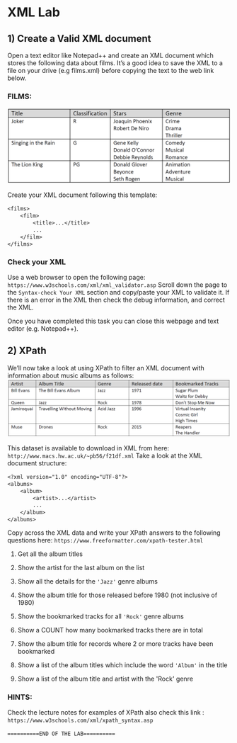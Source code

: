 # XML Lab

## 1) Create a Valid XML document

Open a text editor like Notepad++ and create an XML document which stores the following data about films. It’s a good idea to save the XML to a file on your drive (e.g films.xml) before copying the text to the web link below.

### FILMS:

![films-table](films-table.png)

Create your XML document following this template:

```<?xml version="1.0" encoding="UTF-8"?>
<films>
    <film>
    	<title>...</title>
		...
    </film>
</films>
```


### Check your XML

Use a web browser to open the following page: `https://www.w3schools.com/xml/xml_validator.asp` Scroll down the page to the `Syntax-check Your XML` section and copy/paste your XML to validate it. If there is an error in the XML then check the debug information, and correct the XML. 

Once you have completed this task you can close this webpage and text editor (e.g. Notepad++).

## 2) XPath

We’ll now take a look at using XPath to filter an XML document with information about music albums as follows:
![music-albums-table](music-albums-table.png)

This dataset is available to download in XML from here: `http://www.macs.hw.ac.uk/~pb56/f21df.xml` Take a look at the XML document structure:

```
<?xml version="1.0" encoding="UTF-8"?>
<albums>
    <album>
        <artist>...</artist>
        ...
    </album>
</albums>
```

Copy across the XML data and write your XPath answers to the following questions here: `https://www.freeformatter.com/xpath-tester.html`

1. Get all the album titles

2. Show the artist for the last album on the list

3. Show all the details for the `'Jazz'` genre albums

4. Show the album title for those released before 1980 (not inclusive of 1980)

5. Show the bookmarked tracks for all `'Rock'` genre albums

6. Show a COUNT how many bookmarked tracks there are in total

7. Show the album title for records where 2 or more tracks have been bookmarked

8. Show a list of the album titles which include the word `'Album'` in the title

9. Show a list of the album title and artist with the 'Rock' genre

   

### HINTS:

Check the lecture notes for examples of XPath also check this link :
`https://www.w3schools.com/xml/xpath_syntax.asp`

```
==========END OF THE LAB==========
```